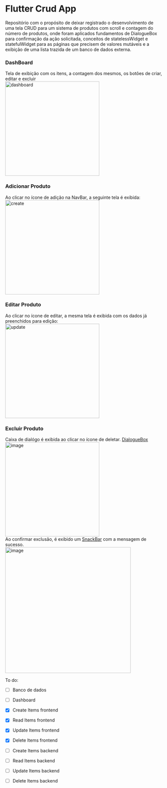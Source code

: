 # Flutter Crud App
 
Repositório com o propósito de deixar registrado o desenvolvimento de uma tela CRUD para um sistema de produtos com scroll e contagem do número de produtos, onde foram aplicados fundamentos de DialogueBox para confirmação da ação solicitada, conceitos de statelessWidget e statefulWidget para as páginas que precisem de valores mutáveis e a exibição de uma lista trazida de um banco de dados externa.
### DashBoard
Tela de exibição com os itens, a contagem dos mesmos, os botões de criar, editar e excluir<br>
<img width="300" alt="dashboard" src="https://user-images.githubusercontent.com/93293231/163660555-269921d2-3e10-4f64-ba4d-1da2641112b3.png">
### Adicionar Produto
Ao clicar no ícone de adição na NavBar, a seguinte tela é exibida:<br>
<img width="300" alt="create" src="https://user-images.githubusercontent.com/93293231/163660614-17b1a757-e1e0-4b48-9b34-93f4d65eec66.png">
### Editar Produto
Ao clicar no ícone de editar, a mesma tela é exibida com os dados já preenchidos para edição:<br>
<img width="300" alt="update" src="https://user-images.githubusercontent.com/93293231/163660700-e7aeabb1-6e66-4072-8301-afc1d282ee0f.png">
### Excluir Produto
Caixa de dialógo é exibida ao clicar no ícone de deletar. [DialogueBox](https://github.com/MarcusWeil/crud_and_dialoguebox/blob/main/lib/main.dart#L217)<br>
<img width="300" alt="image" src="https://user-images.githubusercontent.com/93293231/162858085-ab508fa8-dc6a-4564-836a-bfad10507a54.png">
<br>
Ao confirmar exclusão, é exibido um [SnackBar](https://github.com/MarcusWeil/crud_and_dialoguebox/blob/main/lib/components/show_snackbar.dart) com a mensagem de sucesso.<br>
<img width="400" alt="image" src="https://user-images.githubusercontent.com/93293231/162859054-55033aa6-107e-48af-9a68-76d58148b6d3.png">

To do:
- [ ] Banco de dados
- [ ] Dashboard
- [x] Create Items frontend
- [x] Read Items frontend
- [x] Update Items frontend
- [x] Delete Items frontend


- [ ] Create Items backend
- [ ] Read Items backend
- [ ] Update Items backend
- [ ] Delete Items backend
